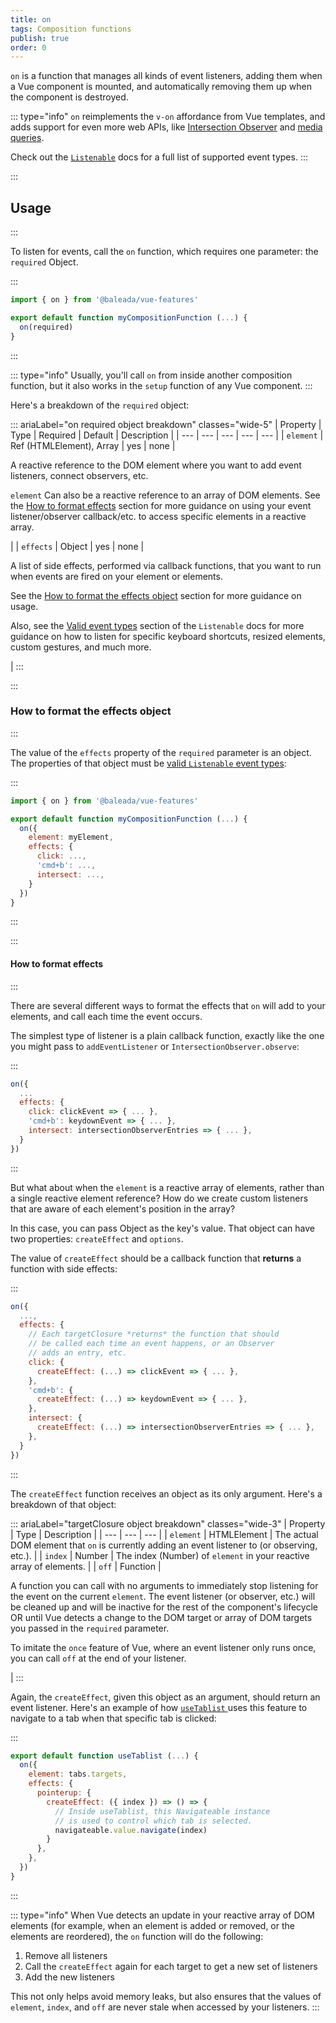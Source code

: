 ```yaml
---
title: on
tags: Composition functions
publish: true
order: 0
---
```


`on` is a function that manages all kinds of event listeners, adding them when a Vue component is mounted, and automatically removing them up when the component is destroyed.

::: type="info"
`on` reimplements the `v-on` affordance from Vue templates, and adds support for even more web APIs, like [Intersection Observer](https://developer.mozilla.org/en-US/docs/Web/API/intersectionObserver) and [media queries](https://developer.mozilla.org/en-US/docs/Web/API/Window/matchMedia).

Check out the [`Listenable`](/docs/logic/classes/Listenable) docs for a full list of supported event types.
:::


:::
## Usage
:::

To listen for events, call the `on` function, which requires one parameter: the `required` Object.

:::
```js
import { on } from '@baleada/vue-features'

export default function myCompositionFunction (...) {
  on(required)
}
```
:::

::: type="info"
Usually, you'll call `on` from inside another composition function, but it also works in the `setup` function of any Vue component.
:::

Here's a breakdown of the `required` object:

::: ariaLabel="on required object breakdown" classes="wide-5"
| Property | Type | Required | Default | Description |
| --- | --- | --- | --- | --- |
| `element` | Ref (HTMLElement), Array | yes | none | <p>A reactive reference to the DOM element where you want to add event listeners, connect observers, etc.</p><p>`element` Can also be a reactive reference to an array of DOM elements. See the [How to format effects](#how-to-format-effects) section for more guidance on using your event listener/observer callback/etc. to access specific elements in a reactive array.</p> |
| `effects` | Object | yes | none | <p>A list of side effects, performed via callback functions, that you want to run when events are fired on your element or elements.</p><p>See the [How to format the effects object](#how-to-format-the-effects-object) section for more guidance on usage.</p><p>Also, see the [Valid event types](/docs/logic/classes/Listenable#Valid-event-types) section of the `Listenable` docs for more guidance on how to listen for specific keyboard shortcuts, resized elements, custom gestures, and much more.</p> |
:::


:::
### How to format the effects object
:::

The value of the `effects` property of the `required` parameter is an object. The properties of that object must be [valid `Listenable` event types](/docs/logic/classes/Listenable#Valid-event-types):

:::
```js
import { on } from '@baleada/vue-features'

export default function myCompositionFunction (...) {
  on({
    element: myElement,
    effects: {
      click: ...,
      'cmd+b': ...,
      intersect: ...,
    }
  })
}
```
:::


:::
#### How to format effects
:::

There are several different ways to format the effects that `on` will add to your elements, and call each time the event occurs.

The simplest type of listener is a plain callback function, exactly like the one you might pass to `addEventListener` or `IntersectionObserver.observe`:

:::
```js
on({
  ...
  effects: {
    click: clickEvent => { ... },
    'cmd+b': keydownEvent => { ... },
    intersect: intersectionObserverEntries => { ... },
  }
})
```
:::

But what about when the `element` is a reactive array of elements, rather than a single reactive element reference? How do we create custom listeners that are aware of each element's position in the array?

In this case, you can pass Object as the key's value. That object can have two properties: `createEffect` and `options`.

The value of `createEffect` should be a callback function that **returns** a function with side effects:

:::
```js
on({
  ...,
  effects: {
    // Each targetClosure *returns* the function that should
    // be called each time an event happens, or an Observer
    // adds an entry, etc.
    click: {
      createEffect: (...) => clickEvent => { ... },
    },
    'cmd+b': {
      createEffect: (...) => keydownEvent => { ... },
    },
    intersect: {
      createEffect: (...) => intersectionObserverEntries => { ... },
    },
  }
})
```
:::

The `createEffect` function receives an object as its only argument. Here's a breakdown of that object:

::: ariaLabel="targetClosure object breakdown" classes="wide-3"
| Property | Type | Description |
| --- | --- | --- |
| `element` | HTMLElement | The actual DOM element that `on` is currently adding an event listener to (or observing, etc.). |
| `index` | Number | The index (Number) of `element` in your reactive array of elements. |
| `off` | Function | <p>A function you can call with no arguments to immediately stop listening for the event on the current `element`. The event listener (or observer, etc.) will be cleaned up and will be inactive for the rest of the component's lifecycle OR until Vue detects a change to the DOM target or array of DOM targets you passed in the `required` parameter.</p><p>To imitate the `once` feature of Vue, where an event listener only runs once, you can call `off` at the end of your listener.</p> |
:::

Again, the `createEffect`, given this object as an argument, should return an event listener. Here's an example of how [`useTablist` ](/docs/features/functions/useTablist) uses this feature to navigate to a tab when that specific tab is clicked:

:::
```js
export default function useTablist (...) {
  on({
    element: tabs.targets,
    effects: {
      pointerup: {
        createEffect: ({ index }) => () => {
          // Inside useTablist, this Navigateable instance
          // is used to control which tab is selected.
          navigateable.value.navigate(index)
        }
      },
    },
  })
}
```
:::

::: type="info"
When Vue detects an update in your reactive array of DOM elements (for example, when an element is added or removed, or the elements are reordered), the `on` function will do the following: 
1. Remove all listeners
2. Call the `createEffect` again for each target to get a new set of listeners
3. Add the new listeners

This not only helps avoid memory leaks, but also ensures that the values of `element`, `index`, and `off` are never stale when accessed by your listeners.
:::

<!-- TODO: Explain options for target closure object -->
